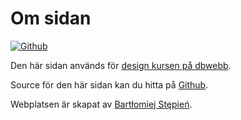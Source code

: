 Om sidan
==============================================

[![Github](img/github.png)](https://github.com/Aquerr/Anax-Flat)

Den här sidan används för [design kursen på dbwebb](http://dbwebb.se/design).

Source för den här sidan kan du hitta på [Github](https://github.com/Aquerr/Anax-Flat).

Webplatsen är skapat av [Bartłomiej Stępień](https://github.com/Aquerr).
